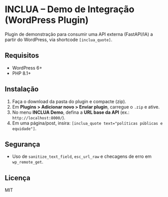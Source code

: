 # INCLUA – Demo de Integração (WordPress Plugin)

Plugin de demonstração para consumir uma API externa (FastAPI/IA) a partir do WordPress, via shortcode `[inclua_quote]`.

## Requisitos
- WordPress 6+
- PHP 8.1+

## Instalação
1. Faça o download da pasta do plugin e compacte (zip).
2. Em **Plugins > Adicionar novo > Enviar plugin**, carregue o `.zip` e ative.
3. No menu **INCLUA Demo**, defina a **URL base da API** (ex.: `http://localhost:8000/`).
4. Em uma página/post, insira: `[inclua_quote text="políticas públicas e equidade"]`.

## Segurança
- Uso de `sanitize_text_field`, `esc_url_raw` e checagens de erro em `wp_remote_get`.

## Licença
MIT
